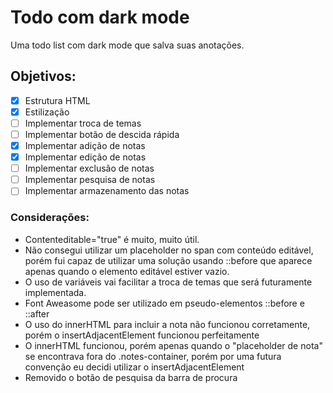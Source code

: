 # Todo com dark mode
  Uma todo list com dark mode que salva suas anotações.

## Objetivos:
 - [x] Estrutura HTML
 - [x] Estilização
 - [ ] Implementar troca de temas
 - [ ] Implementar botão de descida rápida
 - [x] Implementar adição de notas
 - [x] Implementar edição de notas
 - [ ] Implementar exclusão de notas
 - [ ] Implementar pesquisa de notas
 - [ ] Implementar armazenamento das notas
 
 ### Considerações:
 - Contenteditable="true" é muito, muito útil.
 - Não consegui utilizar um placeholder no span com conteúdo editável, porém fui capaz de utilizar uma solução usando ::before que aparece apenas quando o elemento editável estiver vazio.
 - O uso de variáveis vai facilitar a troca de temas que será futuramente implementada.
 - Font Aweasome pode ser utilizado em pseudo-elementos ::before e ::after
 - O uso do innerHTML para incluir a nota não funcionou corretamente, porém o insertAdjacentElement funcionou perfeitamente
- O innerHTML funcionou, porém apenas quando o "placeholder de nota" se encontrava fora do .notes-container, porém por uma futura convenção eu decidi utilizar o insertAdjacentElement
- Removido o botão de pesquisa da barra de procura